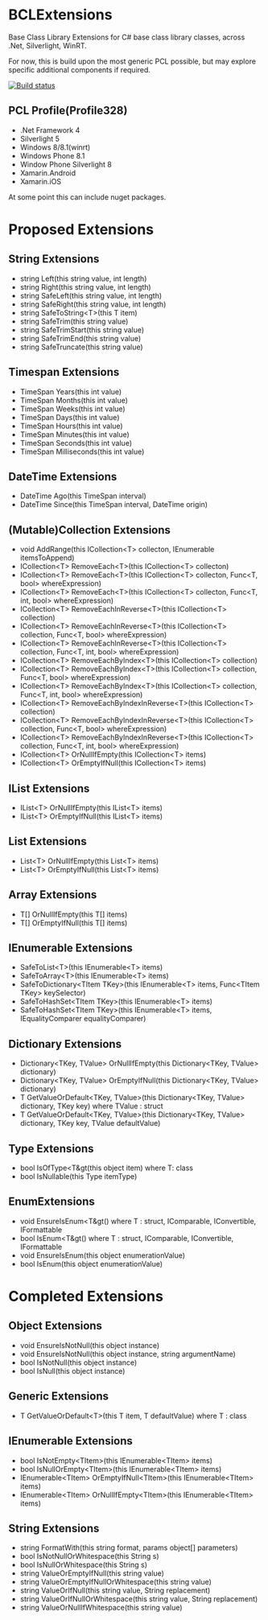 BCLExtensions
=============

Base Class Library Extensions for C# base class library classes, across .Net, Silverlight, WinRT.

For now, this is build upon the most generic PCL possible, but may explore specific additional components if required.

[![Build status](https://ci.appveyor.com/api/projects/status/j06g6b18e976wx3b)](https://ci.appveyor.com/project/MarkClearwater/bclextensions)

PCL Profile(Profile328)
-----------------------
* .Net Framework 4
* Silverlight 5
* Windows 8/8.1(winrt)
* Windows Phone 8.1
* Window Phone Silverlight 8
* Xamarin.Android
* Xamarin.iOS

At some point this can include nuget packages.


Proposed Extensions
===================

String Extensions
-----------------
* string Left(this string value, int length)
* string Right(this string value, int length)
* string SafeLeft(this string value, int length)
* string SafeRight(this string value, int length)
* string SafeToString&lt;T&gt;(this T item)
* string SafeTrim(this string value)
* string SafeTrimStart(this string value)
* string SafeTrimEnd(this string value)
* string SafeTruncate(this string value)


Timespan Extensions
-------------------
* TimeSpan Years(this int value)
* TimeSpan Months(this int value)
* TimeSpan Weeks(this int value)
* TimeSpan Days(this int value)
* TimeSpan Hours(this int value)
* TimeSpan Minutes(this int value)
* TimeSpan Seconds(this int value)
* TimeSpan Milliseconds(this int value)


DateTime Extensions
-------------------
* DateTime Ago(this TimeSpan interval)
* DateTime Since(this TimeSpan interval, DateTime origin)


(Mutable)Collection Extensions
-------------------
* void AddRange<T>(this ICollection&lt;T&gt; collecton, IEnumerable<T> itemsToAppend)
* ICollection&lt;T&gt; RemoveEach&lt;T&gt;(this ICollection&lt;T&gt; collecton)
* ICollection&lt;T&gt; RemoveEach&lt;T&gt;(this ICollection&lt;T&gt; collecton, Func&lt;T, bool&gt; whereExpression)
* ICollection&lt;T&gt; RemoveEach&lt;T&gt;(this ICollection&lt;T&gt; collecton, Func&lt;T, int, bool&gt; whereExpression)
* ICollection&lt;T&gt; RemoveEachInReverse&lt;T&gt;(this ICollection&lt;T&gt; collection)
* ICollection&lt;T&gt; RemoveEachInReverse&lt;T&gt;(this ICollection&lt;T&gt; collection, Func&lt;T, bool&gt; whereExpression)
* ICollection&lt;T&gt; RemoveEachInReverse&lt;T&gt;(this ICollection&lt;T&gt; collection, Func&lt;T, int, bool&gt; whereExpression)
* ICollection&lt;T&gt; RemoveEachByIndex&lt;T&gt;(this ICollection&lt;T&gt; collection)
* ICollection&lt;T&gt; RemoveEachByIndex&lt;T&gt;(this ICollection&lt;T&gt; collection, Func&lt;T, bool&gt; whereExpression)
* ICollection&lt;T&gt; RemoveEachByIndex&lt;T&gt;(this ICollection&lt;T&gt; collection, Func&lt;T, int, bool&gt; whereExpression)
* ICollection&lt;T&gt; RemoveEachByIndexInReverse&lt;T&gt;(this ICollection&lt;T&gt; collection)
* ICollection&lt;T&gt; RemoveEachByIndexInReverse&lt;T&gt;(this ICollection&lt;T&gt; collection, Func&lt;T, bool&gt; whereExpression)
* ICollection&lt;T&gt; RemoveEachByIndexInReverse&lt;T&gt;(this ICollection&lt;T&gt; collection, Func&lt;T, int, bool&gt; whereExpression)
* ICollection&lt;T&gt; OrNullIfEmpty(this ICollection&lt;T&gt; items)
* ICollection&lt;T&gt; OrEmptyIfNull(this ICollection&lt;T&gt; items)


IList Extensions
----------------------
* IList&lt;T&gt; OrNullIfEmpty(this IList&lt;T&gt; items)
* IList&lt;T&gt; OrEmptyIfNull(this IList&lt;T&gt; items)


List Extensions
----------------------
* List&lt;T&gt; OrNullIfEmpty(this List&lt;T&gt; items)
* List&lt;T&gt; OrEmptyIfNull(this List&lt;T&gt; items)


Array Extensions
----------------------
* T[] OrNullIfEmpty(this T[] items)
* T[] OrEmptyIfNull(this T[] items)


IEnumerable Extensions
----------------------
* SafeToList&lt;T&gt;(this IEnumerable&lt;T&gt; items)
* SafeToArray&lt;T&gt;(this IEnumerable&lt;T&gt; items)
* SafeToDictionary&lt;TItem TKey&gt;(this IEnumerable&lt;T&gt; items, Func&lt;TItem TKey&gt; keySelector)
* SafeToHashSet&lt;TItem TKey&gt;(this IEnumerable&lt;T&gt; items)
* SafeToHashSet&lt;TItem TKey&gt;(this IEnumerable&lt;T&gt; items, IEqualityComparer<T> equalityComparer)


Dictionary Extensions
---------------------
* Dictionary&lt;TKey, TValue&gt; OrNullIfEmpty(this Dictionary&lt;TKey, TValue&gt; dictionary)
* Dictionary&lt;TKey, TValue&gt; OrEmptyIfNull(this Dictionary&lt;TKey, TValue&gt; dictionary)
* T GetValueOrDefault&lt;TKey, TValue&gt;(this Dictionary&lt;TKey, TValue&gt; dictionary, TKey key) where TValue : struct
* T GetValueOrDefault&lt;TKey, TValue&gt;(this Dictionary&lt;TKey, TValue&gt; dictionary, TKey key, TValue defaultValue)


Type Extensions
---------------
* bool IsOfType&lt;T&gt(this object item) where T: class
* bool IsNullable(this Type itemType)


EnumExtensions
--------------
* void EnsureIsEnum&lt;T&gt() where T : struct, IComparable, IConvertible, IFormattable
* bool IsEnum&lt;T&gt() where T : struct, IComparable, IConvertible, IFormattable
* void EnsureIsEnum(this object enumerationValue)
* bool IsEnum(this object enumerationValue)

Completed Extensions
====================

Object Extensions
-----------------
* void EnsureIsNotNull(this object instance)
* void EnsureIsNotNull(this object instance, string argumentName)
* bool IsNotNull(this object instance)
* bool IsNull(this object instance)


Generic Extensions
-----------------
* T GetValueOrDefault&lt;T&gt;(this T item, T defaultValue) where T : class


IEnumerable Extensions
----------------------
* bool IsNotEmpty&lt;TItem&gt;(this IEnumerable&lt;TItem&gt; items)
* bool IsNullOrEmpty&lt;TItem&gt;(this IEnumerable&lt;TItem&gt; items)
* IEnumerable&lt;TItem&gt; OrEmptyIfNull&lt;TItem&gt;(this IEnumerable&lt;TItem&gt; items)
* IEnumerable&lt;TItem&gt; OrNullIfEmpty&lt;TItem&gt;(this IEnumerable&lt;TItem&gt; items)


String Extensions
-----------------
* string FormatWith(this string format, params object[] parameters)
* bool IsNotNullOrWhitespace(this String s)
* bool IsNullOrWhitespace(this String s)
* string ValueOrEmptyIfNull(this string value)
* string ValueOrEmptyIfNullOrWhitespace(this string value)
* string ValueOrIfNull(this string value, String replacement)
* string ValueOrIfNullOrWhitespace(this string value, String replacement)
* string ValueOrNullIfWhitespace(this string value)
